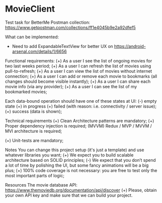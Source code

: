 # MovieClient
Test task for BetterMe
Postman collection: https://www.getpostman.com/collections/ff1e4045b9e2a92dfef5

What can be implemented:
- Need to add ExpandableTextView for better UX on  https://android-arsenal.com/details/1/6656

Functional requirements:
(+) As a user I see the list of ongoing movies for two last weeks period;
(+) As a user I can refresh the list of movies using pull-to-refresh;
(+) As a user I can view the list of movies without internet connection;
(+) As a user I can add or remove each movie to bookmarks (all changes should become visible instantly);
(+) As a user I can share each movie info (via any provider);
(+) As a user I can see the list of my bookmarked movies;

Each data-bound operation should have one of these states at UI:
(-) empty state
(+) in progress
(+) failed (with reason: i.e. connectivity / server issue);
(+) success (data is shown);

Technical requirements
(+) Clean Architecture patterns are mandatory;
(+) Proper dependency injection is required;
(MVVM) Redux / MVP / MVVM / MVI architecture is required;

(+) Unit-tests are mandatory;

Notes
You can change this project setup (it's just a template) and use whatever libraries you want;
(+) We expect you to build scalable architecture based on SOLID principles;
(-) We expect that you don’t spend a lot of time by polishing the UI, but some fancy animations will be a big plus;
(+) 100% code coverage is not necessary: you are free to test only the most important parts of logic;

Resources
The movie database API: https://www.themoviedb.org/documentation/api/discover
(+) Please, obtain your own API key and make sure that we can build your project.